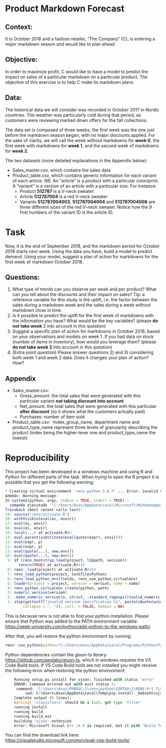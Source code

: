 # Product Markdown Forecast

## Context:
It is October 2018 and a fashion retailer, “The Company” (C), is entering a major markdown season
and would like to plan ahead.

## Objective:

In order to maximize profit, C would like to have a model to predict the impact on sales of a particular
markdown on a particular product. The objective of this exercise is to help C make its markdown plans.

## Data:

The historical data we will consider was recorded in October 2017 in Nordic countries. The weather
was particularly cold during that period, as customers were reviewing marked down offers for the fall
collections.

The data set is composed of three weeks; the first week was the one just before the markdown season
began, with no major discounts applied. For the sake of clarity, we will call the week without
markdowns for **week 0**, the first week with markdowns for **week 1**, and the second week of
markdowns for **week 2**.

The two datasets (more detailed explanations in the Appendix below):
- Sales_master.csv, which contains the sales data
- Product_table.csv, which contains generic information for each variant of each article. NB: An
“article” is a product with a particular color/print. A “variant” is a version of an article with a
particular size. For instance:
  - Product **512787** is a V-neck sweater
  - Article **512787004** is a red V-neck sweater
  - Variants **512787004003**, **512787004004** and **512787004006** are three different sizes of the red V-neck sweater. Notice how the 9 first numbers of the variant ID is the article ID.

# Task

Now, it is the end of September 2018, and the markdown period for October 2018 starts next week. Using the data you have, build a model to predict demand. Using your model, suggest a plan of action for markdowns for the first week of markdown October 2018.

## Questions:

1) What type of trends can you observe per week and per product? What can you tell about the
discounts and their impact on sales?
Tip: a reference variable for this study is the uplift, i.e. the factor between the sales during a
markdown week and the sales during a week without markdown close in time.
2) Is it possible to predict the uplift for the first week of markdowns with the information you
have? What would be the key variables? (please **do not take week** 2 into account in this
question)
3) Suggest a specific plan of action for markdowns in October 2018, based on your observations
and models on week 1. If you had data on stock (number of items in inventory), how would
you leverage them? (please **do not take week 2** into account in this question)
4) (Extra point question) Please answer questions 2) and 3) considering both week 1 and week 2
data. Does it changes your plan of action? How?

## Appendix
- Sales_master.csv:
  - Gross_amount: the total sales that were generated with this particular variant **not taking discount into account**
  - Net_amount: the total sales that were generated with this particular **after discount** (so it shows what the customers actually paid)
  - Purchases: number of item sold
- Product_table.csv:
  -Index_group_name, department name and product_type_name represent three levels of granularity describing the product (index being the higher-lever one and product_type_name the lowest)
  
  
# Reproducibility
  
This project has been developed in a windows machine and using R and Python for different parts of the task. When trying to open the R project it is possible that you get the following warning:
  
  
``` r
* Creating virtual environment 'renv-python-3.8.7' ... Error: invalid version specification ‘No se encontró Python; ejecuta sin argumentos para instalar desde Microsoft Store o deshabilita este acceso directo en Configuración > Administrar alias de ejecución de la aplicación.’
Además: Warning message:
In system2(python, args, stdout = TRUE, stderr = TRUE) :
  comando ejecutado '"C:/Users/Asus/AppData/Local/Microsoft/WindowsApps/python3.exe" -c "from platform import python_version; print(python_version())"' tiene estatus 9009
Traceback (most recent calls last):
19: source("renv/activate.R")
18: withVisible(eval(ei, envir))
17: eval(ei, envir)
16: eval(ei, envir)
15: local(...) at activate.R#2
14: eval.parent(substitute(eval(quote(expr), envir)))
13: eval(expr, p)
12: eval(expr, p)
11: eval(quote(...), new.env())
10: eval(quote(...), new.env())
 9: if (renv_bootstrap_load(project, libpath, version))
      return(TRUE) at activate.R#410
 8: renv::load(project) at activate.R#394
 7: renv_load_python(project, lockfile$Python)
 6: renv_load_python_env(fields, renv_use_python_virtualenv)
 5: loader(project = project, version = version, name = name)
 4: renv_python_virtualenv_create(python, path)
 3: numeric_version(version)
 2: .make_numeric_version(x, strict, .standard_regexps()$valid_numeric_version)
 1: stop(gettextf("invalid version specification %s", paste(sQuote(unique(x[!ok])), 
        collapse = ", ")), call. = FALSE, domain = NA)
```

This is because renv is not able to find your python installation. Please ensure that Python was added to the PATH environment variable: https://geek-university.com/python/add-python-to-the-windows-path/.

After that, you will restore the python environment by running:

```r
renv::use_python(python="C:/Users/Asus/AppData/Local/Programs/Python/Python38/python.exe", type = "virtualenv")
```

Python dependencies contain the gluon-ts library: https://github.com/awslabs/gluon-ts, which in windows requires the VS Code Build tools. If VS Code Build tools are not installed you might receive the following error when restoring the python environment:

```python
    Running setup.py install for ujson: finished with status 'error'
    ERROR: Command errored out with exit status 1:
     command: 'C:\Users\Asus\PRODUC~1\renv\python\VIRTUA~1\RENV-P~1.7\Scripts\python.exe' -u -c 'import sys, setuptools, tokenize; sys.argv[0] = '"'"'C:\\Users\\Asus\\AppData\\Local\\Temp\\pip-install-_4abze5n\\ujson\\setup.py'"'"'; __file__='"'"'C:\\Users\\Asus\\AppData\\Local\\Temp\\pip-install-_4abze5n\\ujson\\setup.py'"'"';f=getattr(tokenize, '"'"'open'"'"', open)(__file__);code=f.read().replace('"'"'\r\n'"'"', '"'"'\n'"'"');f.close();exec(compile(code, __file__, '"'"'exec'"'"'))' install --record 'C:\Users\Asus\AppData\Local\Temp\pip-record-w7s20iz_\install-record.txt' --single-version-externally-managed --compile --install-headers 'C:\Users\Asus\PRODUC~1\renv\python\VIRTUA~1\RENV-P~1.7\include\site\python3.8\ujson'
         cwd: C:\Users\Asus\AppData\Local\Temp\pip-install-_4abze5n\ujson\
    Complete output (6 lines):
    Warning: 'classifiers' should be a list, got type 'filter'
    running install
    running build
    running build_ext
    building 'ujson' extension
    error: Microsoft Visual C++ 14.0 is required. Get it with "Build Tools for Visual Studio": https://visualstudio.microsoft.com/downloads/
 ```
 
 You can find the download link here: https://visualstudio.microsoft.com/es/visual-cpp-build-tools/
